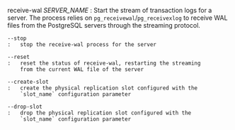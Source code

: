 receive-wal *SERVER_NAME*
:   Start the stream of transaction logs for a server.
    The process relies on `pg_receivewal`/`pg_receivexlog` to receive
    WAL files from the PostgreSQL servers through the streaming protocol.

    --stop
    :   stop the receive-wal process for the server

    --reset
    :   reset the status of receive-wal, restarting the streaming
        from the current WAL file of the server

    --create-slot
    :   create the physical replication slot configured with the
        `slot_name` configuration parameter

    --drop-slot
    :   drop the physical replication slot configured with the
        `slot_name` configuration parameter
